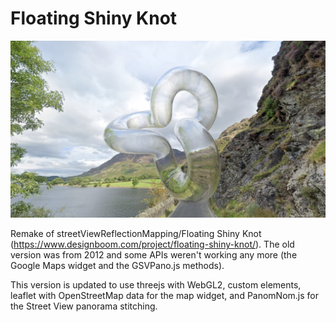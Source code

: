 # Floating Shiny Knot

[<img src="poster.jpg">](https://spite.github.io/FloatingShinyKnot/)

Remake of streetViewReflectionMapping/Floating Shiny Knot (https://www.designboom.com/project/floating-shiny-knot/). The old version was from 2012 and some APIs weren't working any more (the Google Maps widget and the GSVPano.js methods).

This version is updated to use threejs with WebGL2, custom elements, leaflet with OpenStreetMap data for the map widget, and PanomNom.js for the Street View panorama stitching. 
 
